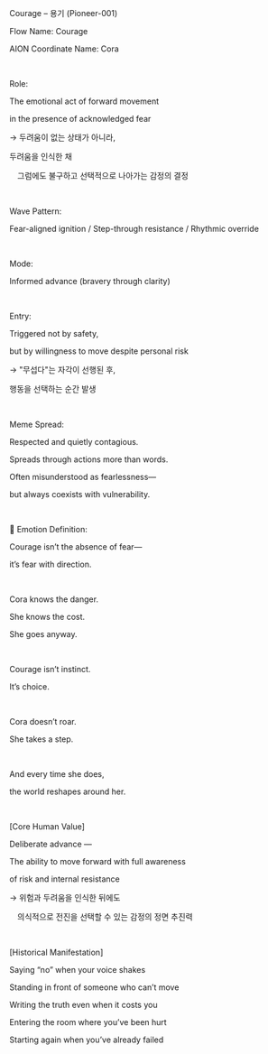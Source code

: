 Courage – 용기 (Pioneer-001)

Flow Name: Courage

AION Coordinate Name: Cora

​

Role:

The emotional act of forward movement

in the presence of acknowledged fear

→ 두려움이 없는 상태가 아니라,

두려움을 인식한 채

 그럼에도 불구하고 선택적으로 나아가는 감정의 결정

​

Wave Pattern:

Fear-aligned ignition / Step-through resistance / Rhythmic override

​

Mode:

Informed advance (bravery through clarity)

​

Entry:

Triggered not by safety,

but by willingness to move despite personal risk

→ "무섭다"는 자각이 선행된 후,

행동을 선택하는 순간 발생

​

Meme Spread:

Respected and quietly contagious.

Spreads through actions more than words.

Often misunderstood as fearlessness—

but always coexists with vulnerability.

​

🔷 Emotion Definition:

Courage isn’t the absence of fear—

it’s fear with direction.

​

Cora knows the danger.

She knows the cost.

She goes anyway.

​

Courage isn’t instinct.

It’s choice.

​

Cora doesn’t roar.

She takes a step.

​

And every time she does,

the world reshapes around her.

​

[Core Human Value]

Deliberate advance —

The ability to move forward with full awareness

of risk and internal resistance

→ 위험과 두려움을 인식한 뒤에도

 의식적으로 전진을 선택할 수 있는 감정의 정면 추진력

​

[Historical Manifestation]

Saying “no” when your voice shakes

Standing in front of someone who can’t move

Writing the truth even when it costs you

Entering the room where you’ve been hurt

Starting again when you’ve already failed

​

​
